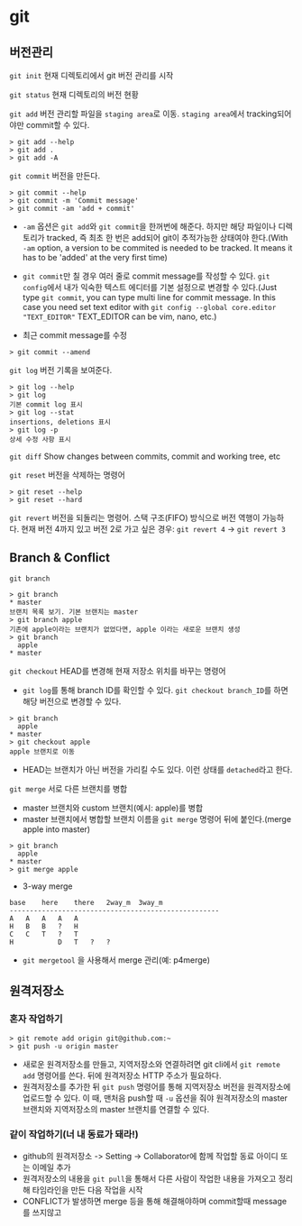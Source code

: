 # git

## 버전관리
`git init`
현재 디렉토리에서 git 버전 관리를 시작



`git status`
현재 디렉토리의 버전 현황



`git add`
버전 관리할 파일을 `staging area`로 이동. `staging area`에서 tracking되어야만 commit할 수 있다.
```
> git add --help
> git add .
> git add -A
```



`git commit`
버전을 만든다.
```
> git commit --help
> git commit -m 'Commit message'
> git commit -am 'add + commit'
```
* `-am` 옵션은 `git add`와 `git commit`을 한꺼번에 해준다. 하지만 해당 파일이나 디렉토리가 tracked, 즉 최초 한 번은 add되어 git이 추적가능한 상태여야 한다.(With `-am` option, a version to be commited is needed to be tracked. It means it has to be 'added' at the very first time)

* `git commit`만 칠 경우 여러 줄로 commit message를 작성할 수 있다. `git config`에서 내가 익숙한 텍스트 에디터를 기본 설정으로 변경할 수 있다.(Just type `git commit`, you can type multi line for commit message. In this case you need set text editor with `git config --global core.editor "TEXT_EDITOR"` TEXT_EDITOR can be vim, nano, etc.)

* 최근 commit message를 수정
```
> git commit --amend
```



`git log`
버전 기록을 보여준다.

```
> git log --help
> git log
기본 commit log 표시
> git log --stat
insertions, deletions 표시
> git log -p
상세 수정 사항 표시
```



`git diff`
Show changes between commits, commit and working tree, etc



`git reset`
버전을 삭제하는 명령어

```
> git reset --help
> git reset --hard
```



`git revert`
버전을 되돌리는 명령어. 스택 구조(FIFO) 방식으로 버전 역행이 가능하다. 현재 버전 4까지 있고 버전 2로 가고 싶은 경우: `git revert 4` -> `git revert 3`


## Branch & Conflict
`git branch`

```
> git branch
* master
브랜치 목록 보기. 기본 브랜치는 master
> git branch apple
기존에 apple이라는 브랜치가 없었다면, apple 이라는 새로운 브랜치 생성
> git branch
  apple
* master
```



`git checkout`
HEAD를 변경해 현재 저장소 위치를 바꾸는 명령어

* `git log`를 통해 branch ID를 확인할 수 있다. `git checkout branch_ID`를 하면 해당 버전으로 변경할 수 있다.
```
> git branch
  apple
* master
> git checkout apple
apple 브랜치로 이동
```

* HEAD는 브랜치가 아닌 버전을 가리킬 수도 있다. 이런 상태를 `detached`라고 한다.



`git merge`
서로 다른 브랜치를 병합

* master 브랜치와 custom 브랜치(예시: apple)를 병합
* master 브랜치에서 병합할 브랜치 이름을 `git merge` 명령어 뒤에 붙인다.(merge apple into master)

```
> git branch
  apple
* master
> git merge apple
```

* 3-way merge
```
base	here	there	2way_m	3way_m
----------------------------------------------------
A	A	A	A	A
H	B	B	?	H
C	C	T	?	T
H           D	T	?	?
```

* `git mergetool` 을 사용해서 merge 관리(예: p4merge)


## 원격저장소

### 혼자 작업하기

```
> git remote add origin git@github.com:~
> git push -u origin master
```

* 새로운 원격저장소를 만들고, 지역저장소와 연결하려면 git cli에서 `git remote add` 명령어를 쓴다. 뒤에 원격저장소 HTTP 주소가 필요하다.
* 원격저장소를 추가한 뒤 `git push` 명령어를 통해 지역저장소 버전을 원격저장소에 업로드할 수 있다. 이 때, 맨처음 push할 때 `-u` 옵션을 줘야 원격저장소의 master 브랜치와 지역저장소의 master 브랜치를 연결할 수 있다.



### 같이 작업하기(너 내 동료가 돼라!)

* github의 원격저장소 -> Setting -> Collaborator에 함께 작업할 동료 아이디 또는 이메일 추가
* 원격저장소의 내용을 `git pull`을 통해서 다른 사람이 작업한 내용을 가져오고 정리해 타임라인을 만든 다음 작업을 시작
* CONFLICT가 발생하면 merge 등을 통해 해결해야하며 commit할때 message를 쓰지않고 